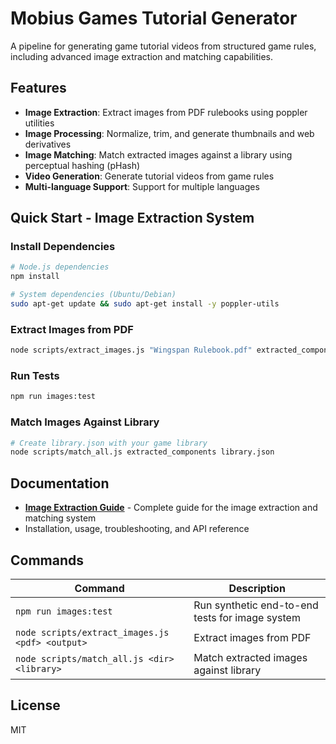 # Mobius Games Tutorial Generator

A pipeline for generating game tutorial videos from structured game rules, including advanced image extraction and matching capabilities.

## Features

- **Image Extraction**: Extract images from PDF rulebooks using poppler utilities
- **Image Processing**: Normalize, trim, and generate thumbnails and web derivatives
- **Image Matching**: Match extracted images against a library using perceptual hashing (pHash)
- **Video Generation**: Generate tutorial videos from game rules
- **Multi-language Support**: Support for multiple languages

## Quick Start - Image Extraction System

### Install Dependencies

```bash
# Node.js dependencies
npm install

# System dependencies (Ubuntu/Debian)
sudo apt-get update && sudo apt-get install -y poppler-utils
```

### Extract Images from PDF

```bash
node scripts/extract_images.js "Wingspan Rulebook.pdf" extracted_components
```

### Run Tests

```bash
npm run images:test
```

### Match Images Against Library

```bash
# Create library.json with your game library
node scripts/match_all.js extracted_components library.json
```

## Documentation

- **[Image Extraction Guide](docs/image-extraction.md)** - Complete guide for the image extraction and matching system
- Installation, usage, troubleshooting, and API reference

## Commands

| Command | Description |
|---------|-------------|
| `npm run images:test` | Run synthetic end-to-end tests for image system |
| `node scripts/extract_images.js <pdf> <output>` | Extract images from PDF |
| `node scripts/match_all.js <dir> <library>` | Match extracted images against library |

## License

MIT